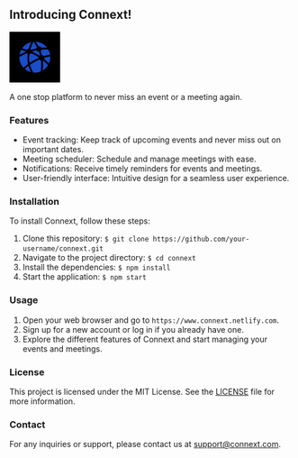 ## Introducing Connext!

<img src="public/connect-logo.png" width=90>

A one stop platform to never miss an event or a meeting again.

### Features

- Event tracking: Keep track of upcoming events and never miss out on important dates.
- Meeting scheduler: Schedule and manage meetings with ease.
- Notifications: Receive timely reminders for events and meetings.
- User-friendly interface: Intuitive design for a seamless user experience.

### Installation

To install Connext, follow these steps:

1. Clone this repository: `$ git clone https://github.com/your-username/connext.git`
2. Navigate to the project directory: `$ cd connext`
3. Install the dependencies: `$ npm install`
4. Start the application: `$ npm start`

### Usage

1. Open your web browser and go to `https://www.connext.netlify.com`.
2. Sign up for a new account or log in if you already have one.
3. Explore the different features of Connext and start managing your events and meetings.

### License

This project is licensed under the MIT License. See the [LICENSE](LICENSE) file for more information.

### Contact

For any inquiries or support, please contact us at [support@connext.com](mailto:alert.connect@gmail.com).
